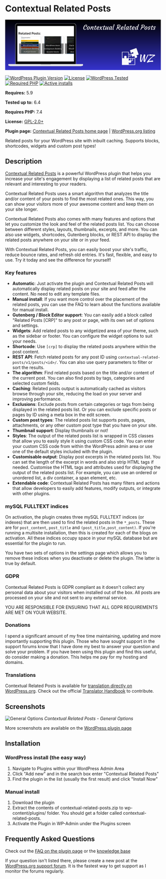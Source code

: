 # Contextual Related Posts

[![WordPress Plugin Version](https://github.com/WebberZone/contextual-related-posts/blob/03f671821226a6e32a7f6b09b12a7c3f138f17a1/wporg-assets/banner-1544x500.png)](https://wordpress.org/plugins/contextual-related-posts/)

[![WordPress Plugin Version](https://img.shields.io/wordpress/plugin/v/contextual-related-posts.svg?style=flat-square)](https://wordpress.org/plugins/contextual-related-posts/)
[![License](https://img.shields.io/badge/license-GPL_v2%2B-orange.svg?style=flat-square)](http://opensource.org/licenses/GPL-2.0)
[![WordPress Tested](https://img.shields.io/wordpress/v/contextual-related-posts.svg?style=flat-square)](https://wordpress.org/plugins/contextual-related-posts/)
[![Required PHP](https://img.shields.io/wordpress/plugin/required-php/contextual-related-posts?style=flat-square)](https://wordpress.org/plugins/contextual-related-posts/)
[![Active installs](https://img.shields.io/wordpress/plugin/installs/contextual-related-posts?style=flat-square)](https://wordpress.org/plugins/contextual-related-posts/)

__Requires:__ 5.9

__Tested up to:__ 6.4

__Requires PHP:__ 7.4

__License:__ [GPL-2.0+](http://www.gnu.org/licenses/gpl-2.0.html)

__Plugin page:__ [Contextual Related Posts home page](https://webberzone.com/plugins/contextual-related-posts/) | [WordPress.org listing](https://wordpress.org/plugins/contextual-related-posts/)

Related posts for your WordPress site with inbuilt caching. Supports blocks, shortcodes, widgets and custom post types!

## Description

[Contextual Related Posts](https://wordpress.org/plugins/contextual-related-posts/) is a powerful WordPress plugin that helps you increase your site's engagement by displaying a list of related posts that are relevant and interesting to your readers.

Contextual Related Posts uses a smart algorithm that analyzes the title and/or content of your posts to find the most related ones. This way, you can show your visitors more of your awesome content and keep them on your site longer.

Contextual Related Posts also comes with many features and options that let you customize the look and feel of the related posts list. You can choose between different styles, layouts, thumbnails, excerpts, and more. You can also use widgets, shortcodes, Gutenberg blocks, or REST API to display the related posts anywhere on your site or in your feed.

With Contextual Related Posts, you can easily boost your site's traffic, reduce bounce rates, and refresh old entries. It's fast, flexible, and easy to use. Try it today and see the difference for yourself!

### Key features

* __Automatic__: Just activate the plugin and Contextual Related Posts will automatically display related posts on your site and feed after the content. No need to edit any template files.
* __Manual install__: If you want more control over the placement of the related posts, you can use the FAQ to learn about the functions available for manual install.
* __Gutenberg / Block Editor support__: You can easily add a block called "Related Posts [CRP]" to any post or page, with its own set of options and settings.
* __Widgets__: Add related posts to any widgetized area of your theme, such as the sidebar or footer. You can configure the widget options to suit your needs.
* __Shortcode__: Use `[crp]` to display the related posts anywhere within the post content.
* __REST API__: Fetch related posts for any post ID using `contextual-related-posts/v1/posts/<id>/`. You can also use query parameters to filter or sort the results.
* __The algorithm__: Find related posts based on the title and/or content of the current post. You can also find posts by tags, categories and selected custom fields.
* __Caching__: Related posts output is automatically cached as visitors browse through your site, reducing the load on your server and improving performance.
* __Exclusions__: Exclude posts from certain categories or tags from being displayed in the related posts list. Or you can exclude specific posts or pages by ID using a meta box in the edit screen.
* __Custom post types__: The related posts list supports posts, pages, attachments, or any other custom post type that you have on your site.
* __Thumbnail support__: Display thumbnails or not!
* __Styles__: The output of the related posts list is wrapped in CSS classes that allow you to easily style it using custom CSS code. You can enter your custom CSS code from within the WordPress admin area or use one of the default styles included with the plugin.
* __Customisable output__: Display post excerpts in the related posts list. You can set the length of the excerpt in words and also strip HTML tags if needed. Customise the HTML tags and attributes used for displaying the output of the related posts list. For example, you can use an ordered or unordered list, a div container, a span element, etc.
* __Extendable code__: Contextual Related Posts has many filters and actions that allow developers to easily add features, modify outputs, or integrate with other plugins.

### mySQL FULLTEXT indices

On activation, the plugin creates three mySQL FULLTEXT indices (or indexes) that are then used to find the related posts in the `*_posts`. These are for `post_content`, `post_title` and `(post_title,post_content)`. If you're running a multisite installation, then this is created for each of the blogs on activation. All these indices occupy space in your mySQL database but are essential for the plugin to run.

You have two sets of options in the settings page which allows you to remove these indices when you deactivate or delete the plugin. The latter is true by default.

### GDPR

Contextual Related Posts is GDPR compliant as it doesn't collect any personal data about your visitors when installed out of the box. All posts are processed on your site and not sent to any external service.

YOU ARE RESPONSIBLE FOR ENSURING THAT ALL GDPR REQUIREMENTS ARE MET ON YOUR WEBSITE.

### Donations

I spend a significant amount of my free time maintaining, updating and more importantly supporting this plugin. Those who have sought support in the support forums know that I have done my best to answer your question and solve your problem.
If you have been using this plugin and find this useful, do consider making a donation. This helps me pay for my hosting and domains.

### Translations

Contextual Related Posts is available for [translation directly on WordPress.org](https://translate.wordpress.org/projects/wp-plugins/contextual-related-posts). Check out the official [Translator Handbook](https://make.wordpress.org/polyglots/handbook/rosetta/theme-plugin-directories/) to contribute.

## Screenshots

![General Options](https://raw.github.com/WebberZone/contextual-related-posts/master/wporg-assets/screenshot-1.png)
*Contextual Related Posts - General Options*

More screenshots are available on the [WordPress plugin page](https://wordpress.org/plugins/contextual-related-posts/screenshots/)

## Installation

### WordPress install (the easy way)

1. Navigate to Plugins within your WordPress Admin Area
2. Click "Add new" and in the search box enter "Contextual Related Posts"
3. Find the plugin in the list (usually the first result) and click "Install Now"

### Manual install

1. Download the plugin
2. Extract the contents of contextual-related-posts.zip to wp-content/plugins/ folder. You should get a folder called contextual-related-posts.
3. Activate the Plugin in WP-Admin under the Plugins screen

## Frequently Asked Questions

Check out the [FAQ on the plugin page](https://wordpress.org/plugins/contextual-related-posts/faq/) or the [knowledge base](https://webberzone.com/support/section/contextual-related-posts/)

If your question isn't listed there, please create a new post at the [WordPress.org support forum](https://wordpress.org/support/plugin/contextual-related-posts). It is the fastest way to get support as I monitor the forums regularly.
